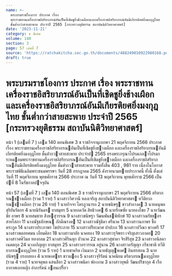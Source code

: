 ```yaml
---
name: >-
  พระบรมราชโองการ ประกาศ เรื่อง
  พระราชทานเครื่องราชอิสริยาภรณ์อันเป็นที่เชิดชูยิ่งช้างเผือกและเครื่องราชอิสริยาภรณ์อันมีเกียรติยศยิ่งมงกุฎไทย
  ชั้นต่ำกว่าสายสะพาย ประจำปี 2565 [กระทรวงยุติธรรม สถาบันนิติวิทยาศาสตร์]
date: '2023-11-21'
category: ข พิเศษ
volume: 140
section: 3
page: 57 เล่มที่ 7
source: 'https://ratchakitcha.soc.go.th/documents/488249010922980168.pdf'
draft: true
---
```


# พระบรมราชโองการ ประกาศ เรื่อง พระราชทานเครื่องราชอิสริยาภรณ์อันเป็นที่เชิดชูยิ่งช้างเผือกและเครื่องราชอิสริยาภรณ์อันมีเกียรติยศยิ่งมงกุฎไทย ชั้นต่ำกว่าสายสะพาย ประจำปี 2565 [กระทรวงยุติธรรม สถาบันนิติวิทยาศาสตร์]

หน้า 1 (เลมที่ 7 ) เลม 140 ตอนพิเศษ 3 ข ราชกิจจานุเบกษา 21 พฤศจิกายน 2566 ประกาศ เรื่อง พระราชทานเครื่องราชอิสริยาภรณอันเป็นที่เชิดชูยิ่งชางเผือก และเครื่องราชอิสริยาภรณอันมีเกียรติยศยิ่งมงกุฎไทย ชั้นต่ํากวาสายสะพาย ประจําป 2565 ทรงพระกรุณาโปรดเกลาโปรดกระหมอมพระราชทานเครื่องราชอิสริยาภรณอันเป็นที่เชิดชูยิ่งชางเผือก และเครื่องราชอิสริยาภรณอันมีเกียรติยศยิ่งมงกุฎไทย ชั้นต่ํากวาสายสะพาย รวมทั้งสิ้น 403 , 981 ราย เนื่องในโอกาสพระราชพิธีเฉลิมพระชนมพรรษา วันที่ 28 กรกฎาคม 2565 ดังรายนามทายประกาศนี้ ทั้งนี้ ตั้งแต่วันที่ 11 พฤศจิกายน พุทธศักราช 2566 ประกาศ ณ วันที่ 13 พฤศจิกายน พุทธศักราช 2566 เป็นปที่ 8 ในรัชกาลปจจุบัน

หน้า 57 (เลมที่ 7 ) เลม 140 ตอนพิเศษ 3 ข ราชกิจจานุเบกษา 21 พฤศจิกายน 2566 ตริตาภรณชางเผือก (รวม 1 ราย) 1 นางสาววิศวานี หลงเจริญ สถาบันนิติวิทยาศาสตร ทวีติยาภรณชางเผือก (รวม 26 ราย) 1 นายกิจจา ไตรภูวนารถ 2 นายขนิษฐ ขาวสําอางค 3 นายดนุพล สุริยันรัตกร 4 นายนิรันดร ยาสมุทร 5 นายภควัต สิทธิวงศ 6 นายรักษชัย นาทองไชย 7 นายวัฒนชัย อาพร 8 นายสมชาย สิงหสุวรรณ 9 นางสาวขนิษฐา วัฒนพันธพิทักษ์ 10 นางสาวณรัชชอร สายโสภา 11 นางณัฐธลักษณ ภักดีณรงค 12 นางสาวณัฐธิดา ศรีนาค 13 นางสาวนภาพร ชื้อตระกูล 14 นางสาวประภาพร ไขประภาย 15 นางสาวปรียะมาศ ปาปะเก 16 นางสาวปวีณา พวงศรี 17 นางสาวพลอยศมน เอี่ยมศิลา 18 นางสาวมาลัย นาคทอง 19 นางสาวรุจิษยา เจริญเสาวภาคย 20 นางสาวศศิวิมล ทองกลม 21 นางสาวศิรินญา บัวนาค 22 นางสาวสุชาดา จิรสิริสุข 23 นางสาวอนิลดา เนตตกุล 24 นางอภิญญา ยาสมุทร 25 นางสาวอรวรรณ อยู่นาน 26 นางสาวอรัญญา กรีธาชาติ ทวีติยาภรณมงกุฎไทย (รวม 5 ราย) 1 นายชาคริต เงินมาก 2 นายธัญญพงศ อินทรสอน 3 นายปนิษฐ กรอบทอง 4 นายพงศธร ขาวผอง 5 นางสาวจุรีรัตน์ นาคนิยม ตริตาภรณมงกุฎไทย (รวม 4 ราย) 1 นายจตุพล แสนสีลา 2 นางสาวพนิดา ฟองงาม 3 นางสาวยุพดี วัฒนปรีชากุล 4 เรืออากาศเอกหญิง อําภารัตน์ ออนเปรี้ยว
